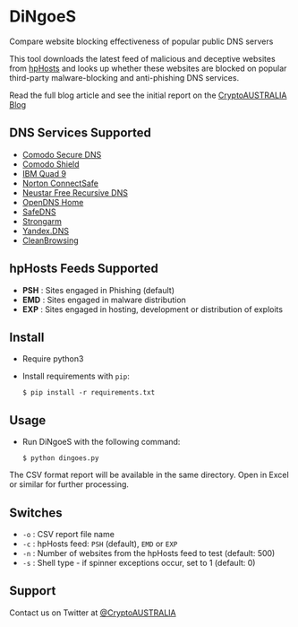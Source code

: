 # DiNgoeS

Compare website blocking effectiveness of popular public DNS servers

This tool downloads the latest feed of malicious and deceptive websites
from [hpHosts](https://hosts-file.net/) and looks up whether these websites are
blocked on popular third-party malware-blocking and anti-phishing DNS
services.

Read the full blog article and see the initial report on the [CryptoAUSTRALIA Blog](https://blog.cryptoaustralia.org.au/2017/12/23/best-threat-blocking-dns-providers/)

## DNS Services Supported

  * [Comodo Secure DNS](https://www.comodo.com/secure-dns/)
  * [Comodo Shield](https://shield.dome.comodo.com/)
  * [IBM Quad 9](https://www.quad9.net/)
  * [Norton ConnectSafe](https://connectsafe.norton.com/configureRouter.html)
  * [Neustar Free Recursive DNS](https://www.neustar.biz/security/dns-services/free-recursive-dns-service)
  * [OpenDNS Home](https://www.opendns.com/)
  * [SafeDNS](https://www.safedns.com/)
  * [Strongarm](https://strongarm.io/)
  * [Yandex.DNS](https://dns.yandex.com/advanced/)
  * [CleanBrowsing](https://cleanbrowsing.org/)

## hpHosts Feeds Supported

  * **PSH** : Sites engaged in Phishing (default)
  * **EMD** : Sites engaged in malware distribution
  * **EXP** : Sites engaged in hosting, development or distribution of exploits

## Install
  * Require python3
  * Install requirements with `pip`:

      `$ pip install -r requirements.txt`

## Usage

  * Run DiNgoeS with the following command:

      `$ python dingoes.py`

  The CSV format report will be available in the same directory. Open in Excel
  or similar for further processing.

## Switches

  * `-o` : CSV report file name
  * `-c` : hpHosts feed: `PSH` (default), `EMD` or `EXP`
  * `-n` : Number of websites from the hpHosts feed to test (default: 500)
  * `-s` : Shell type - if spinner exceptions occur, set to 1 (default: 0)

## Support

Contact us on Twitter at [@CryptoAUSTRALIA](https://twitter.com/CryptoAustralia)
